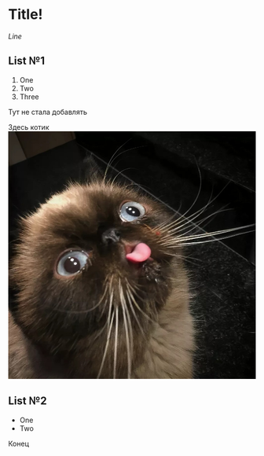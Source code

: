 # Title!

*Line*

## List №1 ##
1. One
2. Two
3. Three

Тут не стала добавлять

Здесь котик
![cat](cat.jpg)

## List №2 ##
* One
* Two 

Конец
